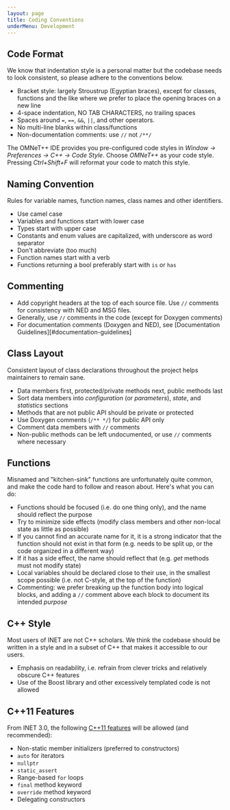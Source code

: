 ```yaml
---
layout: page
title: Coding Conventions
underMenu: Development
---
```


## Code Format

We know that indentation style is a personal matter but the codebase needs to look consistent, so please adhere to the conventions below.

*   Bracket style: largely Stroustrup (Egyptian braces), except for classes, functions and the like where we prefer to place the opening braces on a new line
*   4-space indentation, NO TAB CHARACTERS, no trailing spaces
*   Spaces around `=`, `==`, `&&`, `||`, and other operators.
*   No multi-line blanks within class/functions
*   Non-documentation comments: use `//` not `/**/`

The OMNeT++ IDE provides you pre-configured code styles in *Window -> Preferences -> C++ -> Code Style*. Choose *OMNeT++* as your code style. Pressing *Ctrl+Shift+F* will reformat your code to match this style.

## Naming Convention

Rules for variable names, function names, class names and other identifiers.

*   Use camel case
*   Variables and functions start with lower case
*   Types start with upper case
*   Constants and enum values are capitalized, with underscore as word separator
*   Don't abbreviate (too much)
*   Function names start with a verb
*   Functions returning a bool preferably start with `is` or `has`

## Commenting

*   Add copyright headers at the top of each source file. Use `//` comments for consistency with NED and MSG files.
*   Generally, use `//` comments in the code (except for Doxygen comments)
*   For documentation comments (Doxygen and NED), see [Documentation Guidelines][#documentation-guidelines]

## Class Layout

Consistent layout of class declarations throughout the project helps maintainers to remain sane.

*   Data members first, protected/private methods next, public methods last
*   Sort data members into *configuration* (or *parameters*), *state*, and *statistics* sections
*   Methods that are not public API should be private or protected
*   Use Doxygen comments (`/** */`) for public API only
*   Comment data members with `//` comments
*   Non-public methods can be left undocumented, or use `//` comments where necessary

## Functions

Misnamed and "kitchen-sink" functions are unfortunately quite common, and make the code hard to follow and reason about. Here's what you can do:

*   Functions should be focused (i.e. do one thing only), and the name should reflect the purpose
*   Try to minimize side effects (modify class members and other non-local state as little as possible)
*   If you cannot find an accurate name for it, it is a strong indicator that the function should not exist in that form (e.g. needs to be split up, or the code organized in a different way)
*   If it has a side effect, the name should reflect that (e.g. *get* methods must not modify state)
*   Local variables should be declared close to their use, in the smallest scope possible (i.e. not C-style, at the top of the function)
*   Commenting: we prefer breaking up the function body into logical blocks, and adding a `//` comment above each block to document its intended *purpose*

## C++ Style

Most users of INET are not C++ scholars. We think the codebase should be written in a style and in a subset of C++ that makes it accessible to our users.

*   Emphasis on readability, i.e. refrain from clever tricks and relatively obscure C++ features
*   Use of the Boost library and other excessively templated code is not allowed

## C++11 Features

From INET 3.0, the following [C++11 features][2] will be allowed (and recommended):

*   Non-static member initializers (preferred to constructors)
*   `auto` for iterators
*   `nullptr`
*   `static_assert`
*   Range-based `for` loops
*   `final` method keyword
*   `override` method keyword
*   Delegating constructors

 [1]: DocumentationGuidelines.html
 [2]: http://www.stroustrup.com/C++11FAQ.html
